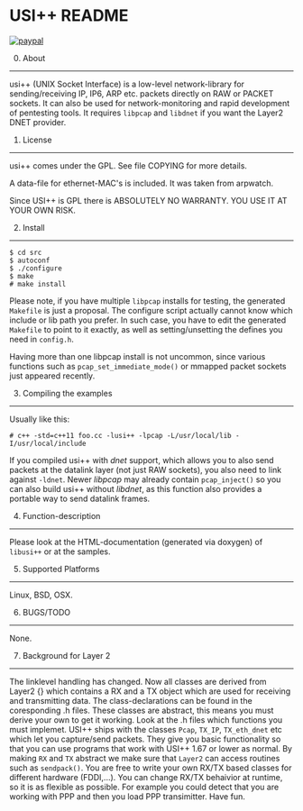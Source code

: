 USI++ README
============

[![paypal](https://www.paypalobjects.com/en_US/i/btn/btn_donateCC_LG.gif)](https://www.paypal.com/cgi-bin/webscr?cmd=_s-xclick&hosted_button_id=9MVF8BRMX2CWA)

0. About
--------

usi++ (UNIX Socket Interface) is a low-level network-library for sending/receiving
IP, IP6, ARP etc. packets directly on RAW or PACKET sockets. It can also be used for
network-monitoring and rapid development of pentesting tools. It requires `libpcap`
and `libdnet` if you want the Layer2 DNET provider.


1. License
----------

usi++ comes under the GPL. See file COPYING for more
details.

A data-file for ethernet-MAC's is included. It was taken from
arpwatch.

Since USI++ is GPL there is ABSOLUTELY NO WARRANTY. YOU USE IT AT YOUR OWN RISK.

2. Install
----------


    $ cd src
    $ autoconf
    $ ./configure
    $ make
    # make install

Please note, if you have multiple `libpcap` installs for testing, the generated `Makefile` is
just a proposal. The configure script actually cannot know which include or lib path
you prefer. In such case, you have to edit the generated `Makefile` to point to it exactly,
as well as setting/unsetting the defines you need in `config.h`.

Having more than one libpcap install is not uncommon, since various functions such
as `pcap_set_immediate_mode()` or mmapped packet sockets just appeared recently.


3. Compiling the examples
-------------------------

Usually like this:


    # c++ -std=c++11 foo.cc -lusi++ -lpcap -L/usr/local/lib -I/usr/local/include


If you compiled usi++ with _dnet_ support, which allows you to also
send packets at the datalink layer (not just RAW sockets), you also need to
link against `-ldnet`. Newer _libpcap_ may already contain `pcap_inject()` so
you can also build usi++ without _libdnet_, as this function also
provides a portable way to send datalink frames.


4. Function-description
-----------------------

Please look at the HTML-documentation (generated via doxygen) of `libusi++` or at the samples.


5. Supported Platforms
----------------------

Linux, BSD, OSX.


6. BUGS/TODO
------------

None.


7. Background for Layer 2
-------------------------

The linklevel handling has changed. Now all classes are derived from
Layer2 {} which contains a RX and a TX object which are used for
receiving and transmitting data. The class-declarations can be found
in the coresponding .h files. These classes are abstract, this means
you must derive your own to get it working. Look at the .h files
which functions you must implemet. USI++ ships with the classes
`Pcap`, `TX_IP`, `TX_eth_dnet` etc which let you capture/send packets. They give you
basic functionality so that you can use programs that work with USI++ 1.67 or
lower as normal.
By making `RX` and `TX` abstract we make sure that `Layer2` can access
routines such as `sendpack()`. You are free to write your own RX/TX based
classes for different hardware (FDDI,...). You can change RX/TX behaivior at runtime,
so it is as flexible as possible. For example you could detect that you are
working with PPP and then you load PPP transimitter.
Have fun.


